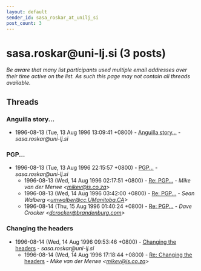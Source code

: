 ```yaml
---
layout: default
sender_id: sasa_roskar_at_unilj_si
post_count: 3
---
```


# sasa.roskar<span>@</span>uni-lj.si (3 posts)

_Be aware that many list participants used multiple email addresses over their time active on the list. As such this page may not contain all threads available._

## Threads

### Anguilla story...
+ 1996-08-13 (Tue, 13 Aug 1996 13:09:41 +0800) - [Anguilla story...](/archive/1996/08/18b724328ef5dd317ec1234fd4ab2487f710c583d72623812c93b8fabb275e36) - _sasa.roskar@uni-lj.si_

### PGP...
+ 1996-08-13 (Tue, 13 Aug 1996 22:15:57 +0800) - [PGP...](/archive/1996/08/5b299a8e11f9d2aecb6e7d6b10008a853c35de2eed57573853f1a7d7e18f5784) - _sasa.roskar@uni-lj.si_
  + 1996-08-13 (Wed, 14 Aug 1996 02:17:51 +0800) - [Re: PGP...](/archive/1996/08/d77fa6a8b34847f44f2e7efe8e3296dfdb36ca569fd9f7cf4e9e263630bf8aea) - _Mike van der Merwe \<mikev@is.co.za\>_
  + 1996-08-13 (Wed, 14 Aug 1996 03:42:00 +0800) - [Re: PGP...](/archive/1996/08/4583ad9a77a17d5caa42d49cadb3031f1032f7261746fadfc5a1e418a05a78f8) - _Sean Walberg \<umwalber@cc.UManitoba.CA\>_
  + 1996-08-14 (Thu, 15 Aug 1996 01:40:24 +0800) - [Re: PGP...](/archive/1996/08/f03084eaae1906bfd073229e8b5a8c12d5930474db786872e087e34eb758e860) - _Dave Crocker \<dcrocker@brandenburg.com\>_

### Changing the headers
+ 1996-08-14 (Wed, 14 Aug 1996 09:53:46 +0800) - [Changing the headers](/archive/1996/08/5b9db3dc46de3aff6bdb4fe83a5efa5980f8ee70892ca76c0148c0cdce808d84) - _sasa.roskar@uni-lj.si_
  + 1996-08-14 (Wed, 14 Aug 1996 17:18:44 +0800) - [Re: Changing the headers](/archive/1996/08/85de19d6e2cdd212c65cd795447bd025f1e90931553c294e2812509bfe62cbb7) - _Mike van der Merwe \<mikev@is.co.za\>_

